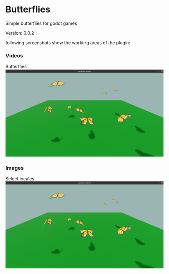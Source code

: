# Butterflies
Simple butterflies for godot games

Version: 0.0.2

 following screenshots show the working areas of the plugin:

### Videos
Butterflies
[![Butterflies](https://raw.githubusercontent.com/VP-GAMES/butterflies/main/.github/images/butterflies.png)](https://youtu.be/ry4uMVxU2IQ)

### Images
Select locales
![Butterflies](https://raw.githubusercontent.com/VP-GAMES/butterflies/main/.github/images/butterflies.png)
